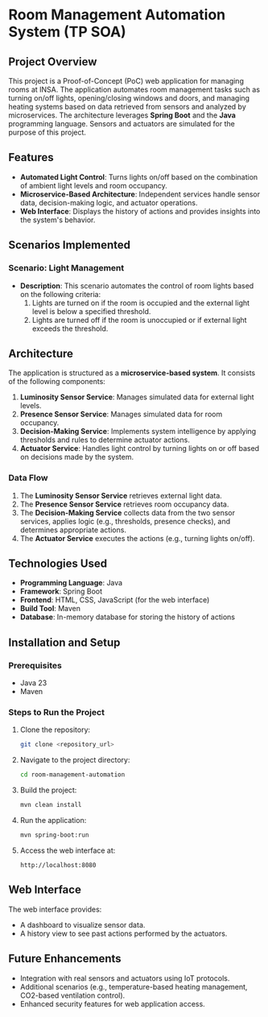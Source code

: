 # Room Management Automation System (TP SOA)

## Project Overview
This project is a Proof-of-Concept (PoC) web application for managing rooms at INSA. The application automates room management tasks such as turning on/off lights, opening/closing windows and doors, and managing heating systems based on data retrieved from sensors and analyzed by microservices. The architecture leverages **Spring Boot** and the **Java** programming language. Sensors and actuators are simulated for the purpose of this project.

## Features
- **Automated Light Control**: Turns lights on/off based on the combination of ambient light levels and room occupancy.
- **Microservice-Based Architecture**: Independent services handle sensor data, decision-making logic, and actuator operations.
- **Web Interface**: Displays the history of actions and provides insights into the system's behavior.

## Scenarios Implemented
### Scenario: Light Management
- **Description**: This scenario automates the control of room lights based on the following criteria:
  1. Lights are turned on if the room is occupied and the external light level is below a specified threshold.
  2. Lights are turned off if the room is unoccupied or if external light exceeds the threshold.

## Architecture
The application is structured as a **microservice-based system**. It consists of the following components:

1. **Luminosity Sensor Service**: Manages simulated data for external light levels.
2. **Presence Sensor Service**: Manages simulated data for room occupancy.
3. **Decision-Making Service**: Implements system intelligence by applying thresholds and rules to determine actuator actions.
4. **Actuator Service**: Handles light control by turning lights on or off based on decisions made by the system.

### Data Flow
1. The **Luminosity Sensor Service** retrieves external light data.
2. The **Presence Sensor Service** retrieves room occupancy data.
3. The **Decision-Making Service** collects data from the two sensor services, applies logic (e.g., thresholds, presence checks), and determines appropriate actions.
4. The **Actuator Service** executes the actions (e.g., turning lights on/off).

## Technologies Used
- **Programming Language**: Java
- **Framework**: Spring Boot
- **Frontend**: HTML, CSS, JavaScript (for the web interface)
- **Build Tool**: Maven
- **Database**: In-memory database for storing the history of actions

## Installation and Setup
### Prerequisites
- Java 23
- Maven

### Steps to Run the Project
1. Clone the repository:
   ```bash
   git clone <repository_url>
   ```
2. Navigate to the project directory:
   ```bash
   cd room-management-automation
   ```
3. Build the project:
   ```bash
   mvn clean install
   ```
4. Run the application:
   ```bash
   mvn spring-boot:run
   ```
5. Access the web interface at:
   ```
   http://localhost:8080
   ```

## Web Interface
The web interface provides:
- A dashboard to visualize sensor data.
- A history view to see past actions performed by the actuators.

## Future Enhancements
- Integration with real sensors and actuators using IoT protocols.
- Additional scenarios (e.g., temperature-based heating management, CO2-based ventilation control).
- Enhanced security features for web application access.
